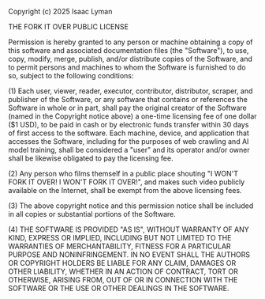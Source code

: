 Copyright (c) 2025 Isaac Lyman

THE FORK IT OVER PUBLIC LICENSE

Permission is hereby granted to any person or machine obtaining a copy of this software and associated documentation files (the "Software"), to use, copy, modify, merge, publish, and/or distribute copies of the Software, and to permit persons and machines to whom the Software is furnished to do so, subject to the following conditions:

(1) Each user, viewer, reader, executor, contributor, distributor, scraper, and publisher of the Software, or any software that contains or references the Software in whole or in part, shall pay the original creator of the Software (named in the Copyright notice above) a one-time licensing fee of one dollar ($1 USD), to be paid in cash or by electronic funds transfer within 30 days of first access to the software. Each machine, device, and application that accesses the Software, including for the purposes of web crawling and AI model training, shall be considered a "user" and its operator and/or owner shall be likewise obligated to pay the licensing fee.

(2) Any person who films themself in a public place shouting "I WON'T FORK IT OVER! I WON'T FORK IT OVER!", and makes such video publicly available on the Internet, shall be exempt from the above licensing fees.

(3) The above copyright notice and this permission notice shall be included in all copies or substantial portions of the Software.

(4) THE SOFTWARE IS PROVIDED "AS IS", WITHOUT WARRANTY OF ANY KIND, EXPRESS OR IMPLIED, INCLUDING BUT NOT LIMITED TO THE WARRANTIES OF MERCHANTABILITY, FITNESS FOR A PARTICULAR PURPOSE AND NONINFRINGEMENT. IN NO EVENT SHALL THE AUTHORS OR COPYRIGHT HOLDERS BE LIABLE FOR ANY CLAIM, DAMAGES OR OTHER LIABILITY, WHETHER IN AN ACTION OF CONTRACT, TORT OR OTHERWISE, ARISING FROM, OUT OF OR IN CONNECTION WITH THE SOFTWARE OR THE USE OR OTHER DEALINGS IN THE SOFTWARE.